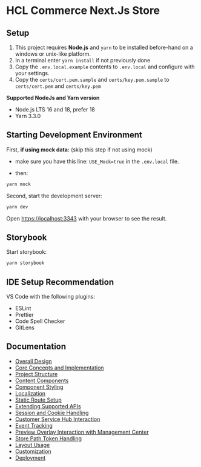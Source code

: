 # HCL Commerce Next.Js Store

## Setup

1. This project requires **Node.js** and `yarn` to be installed before-hand on a windows or unix-like platform.
1. In a terminal enter `yarn install` if not previously done
1. Copy the `.env.local.example` contents to `.env.local` and configure with your settings.
1. Copy the `certs/cert.pem.sample` and `certs/key.pem.sample` to `certs/cert.pem` and `certs/key.pem`

**Supported NodeJs and Yarn version**

- Node.js LTS 16 and 18, prefer 18
- Yarn 3.3.0

## Starting Development Environment

First, **if using mock data:** (skip this step if not using mock)

- make sure you have this line: `USE_Mock=true` in the `.env.local` file.

- then:

```bash
yarn mock
```

Second, start the development server:

```bash
yarn dev
```

Open [https://localhost:3343](https://localhost:3343) with your browser to see the result.

## Storybook

Start storybook:

```bash
yarn storybook
```

## IDE Setup Recommendation

VS Code with the following plugins:

- ESLint
- Prettier
- Code Spell Checker
- GitLens

## Documentation

- [Overall Design](./docs/overall-design.md)
- [Core Concepts and Implementation](./docs/concepts.md)
- [Project Structure](./docs/structure.md)
- [Content Components](./docs/content-components.md)
- [Component Styling](./docs/component-styling.md)
- [Localization](./docs/localization.md)
- [Static Route Setup](./docs/static-routes.md)
- [Extending Supported APIs](./docs/extending-api.md)
- [Session and Cookie Handling](./docs/cookie-session.md)
- [Customer Service Hub Interaction](./docs/customer-service-interaction.md)
- [Event Tracking](./docs/event-tracking.md)
- [Preview Overlay Interaction with Management Center](./docs/preview-info.md)
- [Store Path Token Handling](./docs/store-token.md)
- [Layout Usage](./docs/layout-usage.md)
- [Customization](./docs/customization.md)
- [Deployment](./docs/deployment.md)

